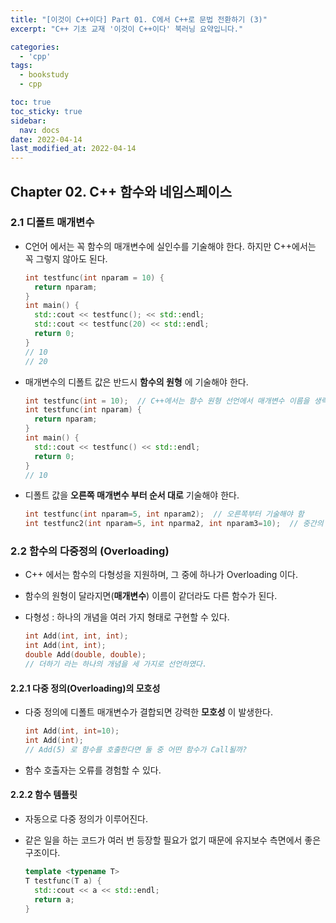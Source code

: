 ```yaml
---
title: "[이것이 C++이다] Part 01. C에서 C++로 문법 전환하기 (3)"
excerpt: "C++ 기초 교재 '이것이 C++이다' 북러닝 요약입니다."

categories:
  - 'cpp'
tags:
  - bookstudy
  - cpp

toc: true
toc_sticky: true
sidebar:
  nav: docs
date: 2022-04-14
last_modified_at: 2022-04-14
---
```


## Chapter 02. C++ 함수와 네임스페이스 

### 2.1 디폴트 매개변수 

* C언어 에서는 꼭 함수의 매개변수에 실인수를 기술해야 한다. 하지만 C++에서는 꼭 그렇지 않아도 된다.

  ```cpp
  int testfunc(int nparam = 10) {
    return nparam;
  }
  int main() {
    std::cout << testfunc(); << std::endl;
    std::cout << testfunc(20) << std::endl;
    return 0;
  }
  // 10
  // 20
  ```
* 매개변수의 디폴트 값은 반드시 __함수의 원형__ 에 기술해야 한다.

  ```cpp
  int testfunc(int = 10);  // C++에서는 함수 원형 선언에서 매개변수 이름을 생략할 수 있다.
  int testfunc(int nparam) {
    return nparam;
  }
  int main() {
    std::cout << testfunc() << std::endl;
    return 0;
  }
  // 10
  ```
* 디폴트 값을 __오른쪽 매개변수 부터 순서 대로__ 기술해야 한다. 

  ```cpp
  int testfunc(int nparam=5, int nparam2);  // 오른쪽부터 기술해야 함
  int testfunc2(int nparam=5, int nparma2, int nparam3=10);  // 중간의 매개변수 디폴트값 생략 불가
  ```

### 2.2 함수의 다중정의 (Overloading)

* C++ 에서는 함수의 다형성을 지원하며, 그 중에 하나가 Overloading 이다.
* 함수의 원형이 달라지면(__매개변수__) 이름이 같더라도 다른 함수가 된다.
* 다형성 : 하나의 개념을 여러 가지 형태로 구현할 수 있다.

  ```cpp
  int Add(int, int, int);
  int Add(int, int);
  double Add(double, double);
  // 더하기 라는 하나의 개념을 세 가지로 선언하였다.
  ```
#### 2.2.1 다중 정의(Overloading)의 모호성 

* 다중 정의에 디폴트 매개변수가 결합되면 강력한 **모호성** 이 발생한다. 

  ```cpp
  int Add(int, int=10);
  int Add(int);
  // Add(5) 로 함수를 호출한다면 둘 중 어떤 함수가 Call될까? 
  ```
* 함수 호출자는 오류를 경험할 수 있다.
#### 2.2.2 함수 템플릿 

* 자동으로 다중 정의가 이루어진다.
* 같은 일을 하는 코드가 여러 번 등장할 필요가 없기 때문에 유지보수 측면에서 좋은 구조이다.

  ```cpp
  template <typename T>
  T testfunc(T a) {
    std::cout << a << std::endl;
    return a;
  }
  ```